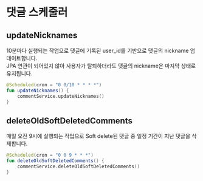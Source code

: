 # 댓글 스케줄러

## updateNicknames

10분마다 실행되는 작업으로 댓글에 기록된 user_id를 기반으로 댓글의 nickname 업데이트합니다.  
JPA 연관이 되어있지 않아 사용자가 탈퇴하더라도 댓글의 nickname은 마지막 상태로 유지됩니다.

```kotlin
@Scheduled(cron = "0 0/10 * * * *")
fun updateNicknames() {
    commentService.updateNicknames()
}
```

## deleteOldSoftDeletedComments

매일 오전 9시에 실행되는 작업으로 Soft delete된 댓글 중 일정 기간이 지난 댓글을 삭제합니다.

```kotlin
@Scheduled(cron = "0 0 9 * * *")
fun deleteOldSoftDeletedComments() {
    commentService.deleteOldSoftDeletedComments()
}
```

